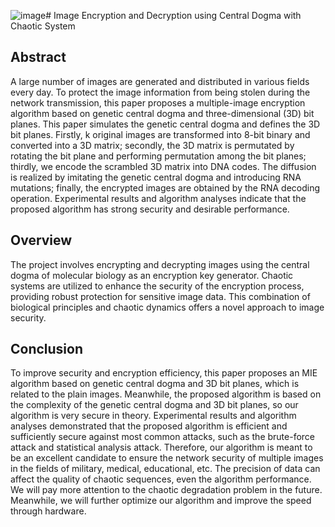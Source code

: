 ![image](https://github.com/saimurali03/Image-Excryption/assets/109306790/b5b6e62e-078d-43ae-b5e8-90c3e50799fe)# Image Encryption and Decryption using Central Dogma with Chaotic System
## Abstract
A large number of images are generated and distributed in various fields every day. To protect the
image information from being stolen during the network transmission, this paper proposes a
multiple-image encryption algorithm based on genetic central dogma and three-dimensional (3D) bit
planes. This paper simulates the genetic central dogma and defines the 3D bit planes. Firstly, k original
images are transformed into 8-bit binary and converted into a 3D matrix; secondly, the 3D matrix is
permutated by rotating the bit plane and performing permutation among the bit planes; thirdly, we
encode the scrambled 3D matrix into DNA codes. The diffusion is realized by imitating the genetic
central dogma and introducing RNA mutations; finally, the encrypted images are obtained by the
RNA decoding operation. Experimental results and algorithm analyses indicate that the proposed
algorithm has strong security and desirable performance.

## Overview

The project involves encrypting and decrypting images using the central dogma of molecular biology as an encryption key generator. Chaotic systems are utilized to enhance the security of the encryption process, providing robust protection for sensitive image data. This combination of biological principles and chaotic dynamics offers a novel approach to image security.

 ## Conclusion
To improve security and encryption efficiency, this paper proposes an MIE algorithm based on genetic central
dogma and 3D bit planes, which is related to the plain images. Meanwhile, the proposed algorithm is based on
the complexity of the genetic central dogma and 3D bit planes, so our algorithm is very secure in theory.
Experimental results and algorithm analyses demonstrated that the proposed algorithm is efficient and
sufficiently secure against most common attacks, such as the brute-force attack and statistical analysis attack.
Therefore, our algorithm is meant to be an excellent candidate to ensure the network security of multiple images
in the fields of military, medical, educational, etc. The precision of data can affect the quality of chaotic
sequences, even the algorithm performance. We will pay more attention to the chaotic degradation problem in
the future. Meanwhile, we will further optimize our algorithm and improve the speed through hardware.
